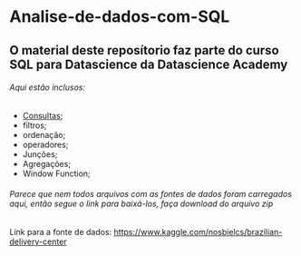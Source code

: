 # Analise-de-dados-com-SQL
## O material deste reposítorio faz parte do curso SQL para Datascience da Datascience Academy
###### Aqui estão inclusos:
- [Consultas](https://github.com/DaviLimadgl/Analise-de-dados-com-SQL/blob/28fcce3efd3f8703d89741fa1fe8fb33efa6e1eb/Inspe%C3%A7%C3%A3o%20de%20navios/script02-querys.sql);
- filtros;
- ordenação;
- operadores;
- Junções;
- Agregações;
- Window Function;

###### Parece que nem todos arquivos com as fontes de dados foram carregados aqui, então segue o link para baixá-los, faça download do arquivo zip
Link para a fonte de dados:
https://www.kaggle.com/nosbielcs/brazilian-delivery-center
